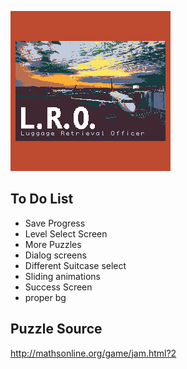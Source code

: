 ![](graphics/title.bmp)

## To Do List

+ Save Progress
+ Level Select Screen
+ More Puzzles
+ Dialog screens
+ Different Suitcase select
+ Sliding animations
+ Success Screen
+ proper bg

## Puzzle Source

http://mathsonline.org/game/jam.html?2